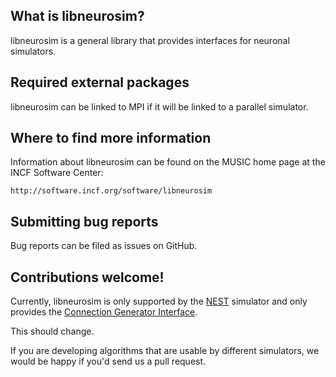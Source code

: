 ## What is libneurosim?

libneurosim is a general library that provides interfaces for neuronal
simulators.

## Required external packages

libneurosim can be linked to MPI if it will be linked to a parallel
simulator.

## Where to find more information

Information about libneurosim can be found on the MUSIC home page at
the INCF Software Center:

    http://software.incf.org/software/libneurosim

## Submitting bug reports

Bug reports can be filed as issues on GitHub.

## Contributions welcome!

Currently, libneurosim is only supported by the
[NEST](http://github.com/nest/nest-simulator) simulator and only
provides the [Connection Generator
Interface](http://dx.doi.org/10.3389/fninf.2014.00043).

This should change.

If you are developing algorithms that are usable by different
simulators, we would be happy if you'd send us a pull request.

